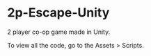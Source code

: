 # 2p-Escape-Unity
2 player co-op game made in Unity. 

To view all the code, go to the Assets > Scripts.
